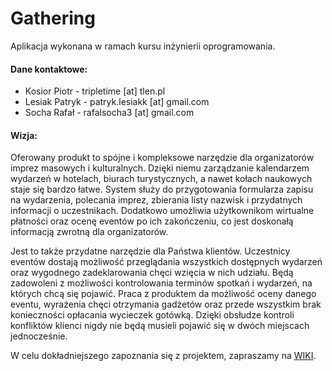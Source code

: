 # Gathering
Aplikacja wykonana w ramach kursu inżynierii oprogramowania.

#### Dane kontaktowe:

* Kosior Piotr -  tripletime [at] tlen.pl 
* Lesiak Patryk - patryk.lesiakk [at] gmail.com  
* Socha Rafał -    rafalsocha3 [at] gmail.com 

#### Wizja:

Oferowany produkt to spójne i kompleksowe narzędzie dla organizatorów imprez masowych i kulturalnych.
Dzięki niemu zarządzanie kalendarzem wydarzeń w hotelach, biurach turystycznych, a nawet kołach naukowych staje się bardzo łatwe.
System służy do przygotowania formularza zapisu na wydarzenia, polecania imprez, zbierania listy nazwisk i przydatnych informacji o uczestnikach.
Dodatkowo umożliwia użytkownikom wirtualne płatności oraz ocenę eventów po ich zakończeniu, co jest doskonałą informacją zwrotną dla organizatorów.

Jest to także przydatne narzędzie dla Państwa klientów.
Uczestnicy eventów dostają możliwość przeglądania wszystkich dostępnych wydarzeń oraz wygodnego zadeklarowania chęci wzięcia w nich udziału.
Będą zadowoleni z możliwości kontrolowania terminów spotkań i wydarzeń, na których chcą się pojawić.
Praca z produktem da możliwość oceny danego eventu, wyrażenia chęci otrzymania gadżetów oraz przede wszystkim brak konieczności opłacania wycieczek gotówką.
Dzięki obsłudze kontroli konfliktów klienci nigdy nie będą musieli pojawić się w dwóch miejscach jednocześnie.

W celu dokładniejszego zapoznania się z projektem, zapraszamy na [WIKI](https://github.com/PatrykLesiak/Gathering/wiki).
